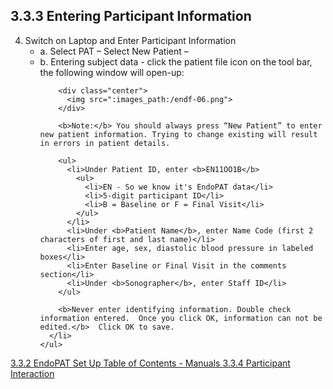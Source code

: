 ## 3.3.3 Entering Participant Information

<ol start="4">
  <li>
    Switch on Laptop and Enter Participant Information
    <ul>
      <li>a. Select PAT – Select New Patient –</li>
      <li>b. Entering subject data - click the patient file icon on the tool bar, the following window will open-up:

        <div class="center">
          <img src=":images_path:/endf-06.png">
        </div>

        <b>Note:</b> You should always press “New Patient” to enter new patient information. Trying to change existing will result in errors in patient details.

        <ul>
          <li>Under Patient ID, enter <b>EN11OO1B</b>
            <ul>
              <li>EN - So we know it's EndoPAT data</li>
              <li>5-digit participant ID</li>
              <li>B = Baseline or F = Final Visit</li>
            </ul>
          </li>
          <li>Under <b>Patient Name</b>, enter Name Code (first 2 characters of first and last name)</li>
          <li>Enter age, sex, diastolic blood pressure in labeled boxes</li>
          <li>Enter Baseline or Final Visit in the comments section</li>
          <li>Under <b>Sonographer</b>, enter Staff ID</li>
        </ul>

        <b>Never enter identifying information. Double check information entered.  Once you click OK, information can not be edited.</b>  Click OK to save.
      </li>
    </ul>
  </li>
</ol>



<div class="center">
<div class="btn-group">
  <a href=":pages_path:/manuals/endothelial-function/3-03-02-endopat-set-up.md" class="btn btn-default">
    <span class="glyphicon glyphicon-chevron-left"></span>
    3.3.2 EndoPAT Set Up
  </a>

  <a href=":pages_path:/manuals/manual-toc.md" class="btn btn-default">
    <span class="glyphicon glyphicon-chevron-up"></span>
    Table of Contents - Manuals
  </a>

  <a href=":pages_path:/manuals/endothelial-function/3-03-04-00-ppt-interaction.md" class="btn btn-success">
    3.3.4 Participant Interaction
    <span class="glyphicon glyphicon-chevron-right"></span>
  </a>
</div>
</div>
